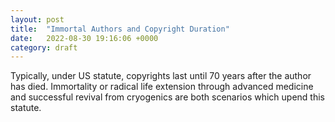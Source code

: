 ```yaml
---
layout: post
title:  "Immortal Authors and Copyright Duration"
date:   2022-08-30 19:16:06 +0000
category: draft
---
```

Typically, under US statute, copyrights last until 70 years after the author has died. Immortality or radical life extension through advanced medicine and successful revival from cryogenics are both scenarios which upend this statute. 
